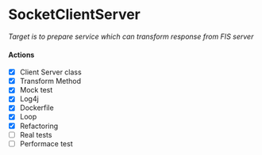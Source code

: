 # SocketClientServer

*Target is to prepare service which can transform response from FIS server*  

#### Actions
- [x] Client Server class
- [x] Transform Method  
- [x] Mock test
- [x] Log4j
- [x] Dockerfile
- [x] Loop
- [x] Refactoring
- [ ] Real tests
- [ ] Performace test
